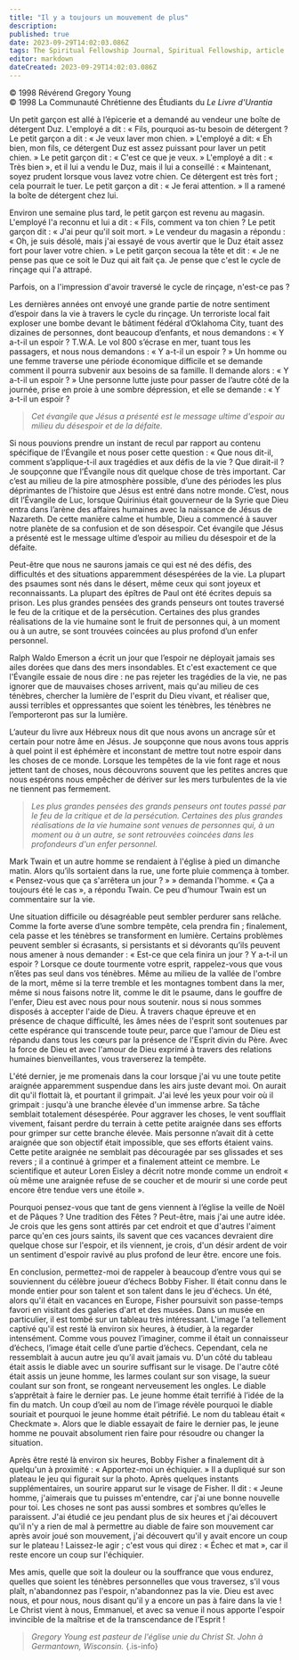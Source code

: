 ```yaml
---
title: "Il y a toujours un mouvement de plus"
description: 
published: true
date: 2023-09-29T14:02:03.086Z
tags: The Spiritual Fellowship Journal, Spiritual Fellowship, article
editor: markdown
dateCreated: 2023-09-29T14:02:03.086Z
---
```


<p class="v-card v-sheet theme--light gray lighten-3 px-2">© 1998 Révérend Gregory Young<br>© 1998 La Communauté Chrétienne des Étudiants du <i>Le Livre d'Urantia</i ></p>


Un petit garçon est allé à l’épicerie et a demandé au vendeur une boîte de détergent Duz. L'employé a dit : « Fils, pourquoi as-tu besoin de détergent ? Le petit garçon a dit : « Je veux laver mon chien. » L'employé a dit: « Eh bien, mon fils, ce détergent Duz est assez puissant pour laver un petit chien. » Le petit garçon dit : « C'est ce que je veux. » L'employé a dit : « Très bien », et il lui a vendu le Duz, mais il lui a conseillé : « Maintenant, soyez prudent lorsque vous lavez votre chien. Ce détergent est très fort ; cela pourrait le tuer. Le petit garçon a dit : « Je ferai attention. » Il a ramené la boîte de détergent chez lui.

Environ une semaine plus tard, le petit garçon est revenu au magasin. L'employé l'a reconnu et lui a dit : « Fils, comment va ton chien ? Le petit garçon dit : « J'ai peur qu'il soit mort. » Le vendeur du magasin a répondu : « Oh, je suis désolé, mais j'ai essayé de vous avertir que le Duz était assez fort pour laver votre chien. » Le petit garçon secoua la tête et dit : « Je ne pense pas que ce soit le Duz qui ait fait ça. Je pense que c'est le cycle de rinçage qui l'a attrapé.

Parfois, on a l'impression d'avoir traversé le cycle de rinçage, n'est-ce pas ?

Les dernières années ont envoyé une grande partie de notre sentiment d’espoir dans la vie à travers le cycle du rinçage. Un terroriste local fait exploser une bombe devant le bâtiment fédéral d’Oklahoma City, tuant des dizaines de personnes, dont beaucoup d’enfants, et nous demandons : « Y a-t-il un espoir ? T.W.A. Le vol 800 s’écrase en mer, tuant tous les passagers, et nous nous demandons : « Y a-t-il un espoir ? » Un homme ou une femme traverse une période économique difficile et se demande comment il pourra subvenir aux besoins de sa famille. Il demande alors : « Y a-t-il un espoir ? » Une personne lutte juste pour passer de l’autre côté de la journée, prise en proie à une sombre dépression, et elle se demande : « Y a-t-il un espoir ?

> _Cet évangile que Jésus a présenté est le message ultime d'espoir au milieu du désespoir et de la défaite._

Si nous pouvions prendre un instant de recul par rapport au contenu spécifique de l’Évangile et nous poser cette question : « Que nous dit-il, comment s’applique-t-il aux tragédies et aux défis de la vie ? Que dirait-il ? Je soupçonne que l’Évangile nous dit quelque chose de très important. Car c’est au milieu de la pire atmosphère possible, d’une des périodes les plus déprimantes de l’histoire que Jésus est entré dans notre monde. C’est, nous dit l’Évangile de Luc, lorsque Quirinius était gouverneur de la Syrie que Dieu entra dans l’arène des affaires humaines avec la naissance de Jésus de Nazareth. De cette manière calme et humble, Dieu a commencé à sauver notre planète de sa confusion et de son désespoir. Cet évangile que Jésus a présenté est le message ultime d’espoir au milieu du désespoir et de la défaite.

Peut-être que nous ne saurons jamais ce qui est né des défis, des difficultés et des situations apparemment désespérées de la vie. La plupart des psaumes sont nés dans le désert, même ceux qui sont joyeux et reconnaissants. La plupart des épîtres de Paul ont été écrites depuis sa prison. Les plus grandes pensées des grands penseurs ont toutes traversé le feu de la critique et de la persécution. Certaines des plus grandes réalisations de la vie humaine sont le fruit de personnes qui, à un moment ou à un autre, se sont trouvées coincées au plus profond d’un enfer personnel.

Ralph Waldo Emerson a écrit un jour que l’espoir ne déployait jamais ses ailes dorées que dans des mers insondables. Et c'est exactement ce que l'Évangile essaie de nous dire : ne pas rejeter les tragédies de la vie, ne pas ignorer que de mauvaises choses arrivent, mais qu'au milieu de ces ténèbres, chercher la lumière de l'esprit du Dieu vivant, et réaliser que, aussi terribles et oppressantes que soient les ténèbres, les ténèbres ne l’emporteront pas sur la lumière.

L’auteur du livre aux Hébreux nous dit que nous avons un ancrage sûr et certain pour notre âme en Jésus. Je soupçonne que nous avons tous appris à quel point il est éphémère et inconstant de mettre tout notre espoir dans les choses de ce monde. Lorsque les tempêtes de la vie font rage et nous jettent tant de choses, nous découvrons souvent que les petites ancres que nous espérons nous empêcher de dériver sur les mers turbulentes de la vie ne tiennent pas fermement.

> _Les plus grandes pensées des grands penseurs ont toutes passé par le feu de la critique et de la persécution. Certaines des plus grandes réalisations de la vie humaine sont venues de personnes qui, à un moment ou à un autre, se sont retrouvées coincées dans les profondeurs d'un enfer personnel._

Mark Twain et un autre homme se rendaient à l'église à pied un dimanche matin. Alors qu’ils sortaient dans la rue, une forte pluie commença à tomber. « Pensez-vous que ça s'arrêtera un jour ? » » demanda l'homme. « Ça a toujours été le cas », a répondu Twain. Ce peu d'humour Twain est un commentaire sur la vie.

Une situation difficile ou désagréable peut sembler perdurer sans relâche. Comme la forte averse d’une sombre tempête, cela prendra fin ; finalement, cela passe et les ténèbres se transforment en lumière. Certains problèmes peuvent sembler si écrasants, si persistants et si dévorants qu’ils peuvent nous amener à nous demander : « Est-ce que cela finira un jour ? Y a-t-il un espoir ? Lorsque ce doute tourmente votre esprit, rappelez-vous que vous n’êtes pas seul dans vos ténèbres. Même au milieu de la vallée de l'ombre de la mort, même si la terre tremble et les montagnes tombent dans la mer, même si nous faisons notre lit, comme le dit le psaume, dans le gouffre de l'enfer, Dieu est avec nous pour nous soutenir. nous si nous sommes disposés à accepter l'aide de Dieu. À travers chaque épreuve et en présence de chaque difficulté, les âmes nées de l'esprit sont soutenues par cette espérance qui transcende toute peur, parce que l'amour de Dieu est répandu dans tous les cœurs par la présence de l'Esprit divin du Père. Avec la force de Dieu et avec l'amour de Dieu exprimé à travers des relations humaines bienveillantes, vous traverserez la tempête.

L'été dernier, je me promenais dans la cour lorsque j'ai vu une toute petite araignée apparemment suspendue dans les airs juste devant moi. On aurait dit qu'il flottait là, et pourtant il grimpait. J'ai levé les yeux pour voir où il grimpait : jusqu'à une branche élevée d'un immense arbre. Sa tâche semblait totalement désespérée. Pour aggraver les choses, le vent soufflait vivement, faisant perdre du terrain à cette petite araignée dans ses efforts pour grimper sur cette branche élevée. Mais personne n’avait dit à cette araignée que son objectif était impossible, que ses efforts étaient vains. Cette petite araignée ne semblait pas découragée par ses glissades et ses revers ; il a continué à grimper et a finalement atteint ce membre. Le scientifique et auteur Loren Eisley a décrit notre monde comme un endroit « où même une araignée refuse de se coucher et de mourir si une corde peut encore être tendue vers une étoile ».

Pourquoi pensez-vous que tant de gens viennent à l’église la veille de Noël et de Pâques ? Une tradition des Fêtes ? Peut-être, mais j'ai une autre idée. Je crois que les gens sont attirés par cet endroit et que d'autres l'aiment parce qu'en ces jours saints, ils savent que ces vacances devraient dire quelque chose sur l'espoir, et ils viennent, je crois, d'un désir ardent de voir un sentiment d'espoir ravivé au plus profond de leur être. encore une fois.

En conclusion, permettez-moi de rappeler à beaucoup d’entre vous qui se souviennent du célèbre joueur d’échecs Bobby Fisher. Il était connu dans le monde entier pour son talent et son talent dans le jeu d'échecs. Un été, alors qu'il était en vacances en Europe, Fisher poursuivit son passe-temps favori en visitant des galeries d'art et des musées. Dans un musée en particulier, il est tombé sur un tableau très intéressant. L'image l'a tellement captivé qu'il est resté là environ six heures, à étudier, à la regarder intensément. Comme vous pouvez l’imaginer, comme il était un connaisseur d’échecs, l’image était celle d’une partie d’échecs. Cependant, cela ne ressemblait à aucun autre jeu qu’il avait jamais vu. D'un côté du tableau était assis le diable avec un sourire suffisant sur le visage. De l'autre côté était assis un jeune homme, les larmes coulant sur son visage, la sueur coulant sur son front, se rongeant nerveusement les ongles. Le diable s’apprêtait à faire le dernier pas. Le jeune homme était terrifié à l’idée de la fin du match. Un coup d’œil au nom de l’image révèle pourquoi le diable souriait et pourquoi le jeune homme était pétrifié. Le nom du tableau était « Checkmate ». Alors que le diable essayait de faire le dernier pas, le jeune homme ne pouvait absolument rien faire pour résoudre ou changer la situation.

Après être resté là environ six heures, Bobby Fisher a finalement dit à quelqu'un à proximité : « Apportez-moi un échiquier. » Il a dupliqué sur son plateau le jeu qui figurait sur la photo. Après quelques instants supplémentaires, un sourire apparut sur le visage de Fisher. Il dit : « Jeune homme, j'aimerais que tu puisses m'entendre, car j'ai une bonne nouvelle pour toi. Les choses ne sont pas aussi sombres et sombres qu’elles le paraissent. J'ai étudié ce jeu pendant plus de six heures et j'ai découvert qu'il n'y a rien de mal à permettre au diable de faire son mouvement car après avoir joué son mouvement, j'ai découvert qu'il y avait encore un coup sur le plateau ! Laissez-le agir ; c'est vous qui direz : « Échec et mat », car il reste encore un coup sur l'échiquier.

Mes amis, quelle que soit la douleur ou la souffrance que vous endurez, quelles que soient les ténèbres personnelles que vous traversez, s'il vous plaît, n'abandonnez pas l'espoir, n'abandonnez pas la vie. Dieu est avec nous, et pour nous, nous disant qu'il y a encore un pas à faire dans la vie ! Le Christ vient à nous, Emmanuel, et avec sa venue il nous apporte l'espoir invincible de la maîtrise et de la transcendance de l'Esprit !

> _Gregory Young est pasteur de l'église unie du Christ St. John à Germantown, Wisconsin._
{.is-info}

